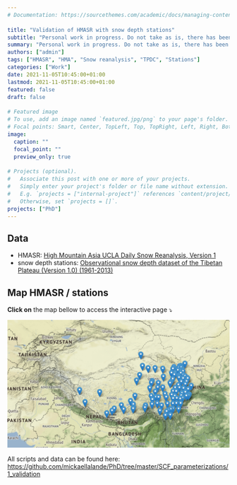 ```yaml
---
# Documentation: https://sourcethemes.com/academic/docs/managing-content/

title: "Validation of HMASR with snow depth stations"
subtitle: "Personal work in progress. Do not take as is, there has been no peer validation and there may be errors."
summary: "Personal work in progress. Do not take as is, there has been no peer validation and there may be errors."
authors: ["admin"]
tags: ["HMASR", "HMA", "Snow reanalysis", "TPDC", "Stations"]
categories: ["Work"]
date: 2021-11-05T10:45:00+01:00
lastmod: 2021-11-05T10:45:00+01:00
featured: false
draft: false

# Featured image
# To use, add an image named `featured.jpg/png` to your page's folder.
# Focal points: Smart, Center, TopLeft, Top, TopRight, Left, Right, BottomLeft, Bottom, BottomRight.
image:
  caption: ""
  focal_point: ""
  preview_only: true

# Projects (optional).
#   Associate this post with one or more of your projects.
#   Simply enter your project's folder or file name without extension.
#   E.g. `projects = ["internal-project"]` references `content/project/deep-learning/index.md`.
#   Otherwise, set `projects = []`.
projects: ["PhD"]
---
```


## Data
- HMASR: [High Mountain Asia UCLA Daily Snow Reanalysis, Version 1](https://nsidc.org/data/HMA_SR_D)
- snow depth stations: [Observational snow depth dataset of the Tibetan Plateau (Version 1.0) (1961-2013)](https://data.tpdc.ac.cn/en/data/72d6dadf-8e1c-458b-b24e-91539042dfe6/)

## Map HMASR / stations
**Click on** the map bellow to access the interactive page ⤵️

[![](featured.png)](HMASR_validation_with_TPDC_SD_stations.html)

All scripts and data can be found here: https://github.com/mickaellalande/PhD/tree/master/SCF_parameterizations/1_validation
